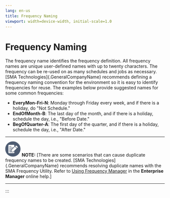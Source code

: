 ```yaml
---
lang: en-us
title: Frequency Naming
viewport: width=device-width, initial-scale=1.0
---
```


#  Frequency Naming

The frequency name identifies the frequency definition. All frequency
names are unique user-defined names with up to twenty characters. The
frequency can be re-used on as many schedules and jobs as necessary.
[SMA Technologies]{.GeneralCompanyName} recommends defining a frequency naming convention for the environment so it is easy to identify
frequencies for reuse. The examples below provide suggested names for
some common frequencies:

-   **EveryMon-Fri-N**: Monday through Friday every week, and if there
    is a holiday, do \"Not Schedule.\"
-   **EndOfMonth-B**: The last day of the month, and if there is a
    holiday, schedule the day, i.e., \"Before Date.\"
-   **BegOfQuarter-A**: The first day of the quarter, and if there is a
    holiday, schedule the day, i.e., \"After Date.\"

  ----------------------------------------------------------------------------------------------------------------------------- --------------------------------------------------------------------------------------------------------------------------------------------------------------------------------------------------------------------------------------------------------------------------------------------------------------------------------------------------------------------------------
  ![White pencil/paper icon on gray circular background](../../Resources/Images/note-icon(48x48).png "Note icon")   **NOTE:** [There are some scenarios that can cause duplicate frequency names to be created. [SMA Technologies]{.GeneralCompanyName} recommends resolving duplicate names with the SMA Frequency Utility. Refer to [Using Frequency Manager](../UI/Enterprise-Manager/Using-Frequency-Manager.md) in the **Enterprise Manager** online help.]
  ----------------------------------------------------------------------------------------------------------------------------- --------------------------------------------------------------------------------------------------------------------------------------------------------------------------------------------------------------------------------------------------------------------------------------------------------------------------------------------------------------------------------
:::

 

